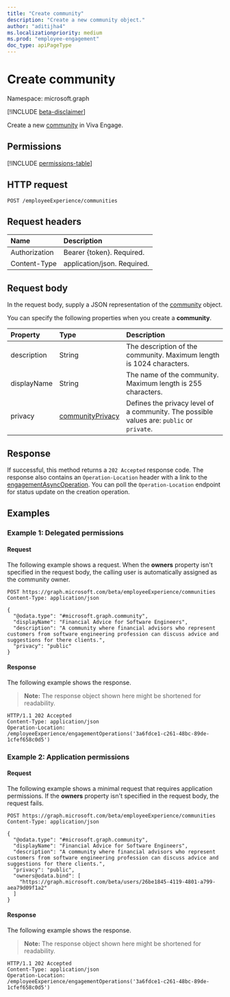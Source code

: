 ```yaml
---
title: "Create community"
description: "Create a new community object."
author: "aditijha4"
ms.localizationpriority: medium
ms.prod: "employee-engagement"
doc_type: apiPageType
---
```


# Create community

Namespace: microsoft.graph

[!INCLUDE [beta-disclaimer](../../includes/beta-disclaimer.md)]

Create a new [community](../resources/community.md) in Viva Engage.

## Permissions

<!-- {
  "blockType": "permissions",
  "name": "employeeexperience-post-communities-permissions"
}
-->
[!INCLUDE [permissions-table](../includes/permissions/employeeexperience-post-communities-permissions.md)]

## HTTP request

<!-- {
  "blockType": "ignored"
}
-->
``` http
POST /employeeExperience/communities
```

## Request headers

|Name|Description|
|:---|:---|
|Authorization|Bearer {token}. Required.|
|Content-Type|application/json. Required.|

## Request body

In the request body, supply a JSON representation of the [community](../resources/community.md) object.

You can specify the following properties when you create a **community**.

|Property|Type|Description|
|:---|:---|:---|
| description | String | The description of the community. Maximum length is 1024 characters. |
| displayName | String | The name of the community. Maximum length is 255 characters. |
| privacy | [communityPrivacy](../resources/communityprivacy.md) | Defines the privacy level of a community. The possible values are: `public` or `private`. |

## Response

If successful, this method returns a `202 Accepted` response code. The response also contains an `Operation-Location` header with a link to the [engagementAsyncOperation](../resources/engagementasyncoperation.md). You can poll the `Operation-Location` endpoint for status update on the creation operation.

## Examples

### Example 1: Delegated permissions

#### Request

The following example shows a request. When the **owners** property isn't specified in the request body, the calling user is automatically assigned as the community owner.

<!-- {
  "blockType": "request",
  "name": "create_community_from_minimal_e1"
}
-->
``` http
POST https://graph.microsoft.com/beta/employeeExperience/communities
Content-Type: application/json

{
  "@odata.type": "#microsoft.graph.community",
  "displayName": "Financial Advice for Software Engineers",
  "description": "A community where financial advisors who represent customers from software engineering profession can discuss advice and suggestions for there clients.",
  "privacy": "public"
}
```

#### Response

The following example shows the response.

>**Note:** The response object shown here might be shortened for readability.
>
<!-- {
  "blockType": "response",
  "truncated": true,
  "@odata.type": "microsoft.graph.community"
}
-->
``` http
HTTP/1.1 202 Accepted
Content-Type: application/json
Operation-Location: /employeeExperience/engagementOperations('3a6fdce1-c261-48bc-89de-1cfef658c0d5')
```

### Example 2: Application permissions

#### Request

The following example shows a minimal request that requires application permissions. If the **owners** property isn't specified in the request body, the request fails.

<!-- {
  "blockType": "request",
  "name": "create_community_from_app_only_e2"
}
-->
``` http
POST https://graph.microsoft.com/beta/employeeExperience/communities
Content-Type: application/json

{
  "@odata.type": "#microsoft.graph.community",
  "displayName": "Financial Advice for Software Engineers",
  "description": "A community where financial advisors who represent customers from software engineering profession can discuss advice and suggestions for there clients.",
  "privacy": "public",
  "owners@odata.bind": [
    "https://graph.microsoft.com/beta/users/26be1845-4119-4801-a799-aea79d09f1a2"
  ]
}
```

#### Response

The following example shows the response.

>**Note:** The response object shown here might be shortened for readability.
>
<!-- {
  "blockType": "response",
  "truncated": true,
  "@odata.type": "microsoft.graph.community"
}
-->
``` http
HTTP/1.1 202 Accepted
Content-Type: application/json
Operation-Location: /employeeExperience/engagementOperations('3a6fdce1-c261-48bc-89de-1cfef658c0d5')
```
